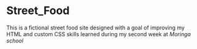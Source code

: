 # Street_Food
This is a fictional street food site designed with a goal of improving my HTML and custom CSS skills learned during my second week at *Moringa school*
